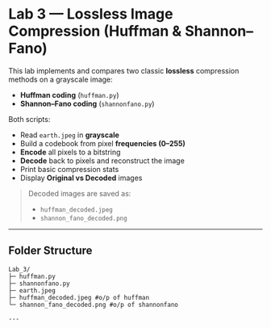 # Lab 3 — Lossless Image Compression (Huffman & Shannon–Fano)

This lab implements and compares two classic **lossless** compression methods on a grayscale image:

- **Huffman coding** (`huffman.py`)
- **Shannon–Fano coding** (`shannonfano.py`)

Both scripts:
- Read `earth.jpeg` in **grayscale**
- Build a codebook from pixel **frequencies (0–255)**
- **Encode** all pixels to a bitstring
- **Decode** back to pixels and reconstruct the image
- Print basic compression stats
- Display **Original vs Decoded** images

> Decoded images are saved as:
> - `huffman_decoded.jpeg`
> - `shannon_fano_decoded.png`

---

## Folder Structure
```
Lab_3/
├─ huffman.py
├─ shannonfano.py
├─ earth.jpeg
├─ huffman_decoded.jpeg #o/p of huffman
└─ shannon_fano_decoded.png #o/p of shannonfano

---
